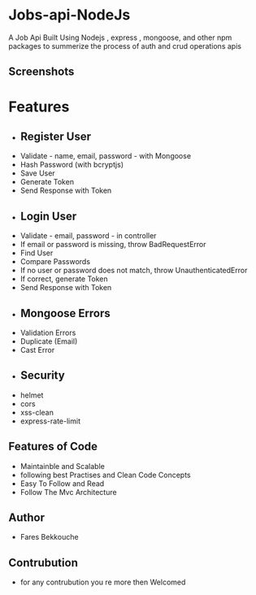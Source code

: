 # Jobs-api-NodeJs
 A Job Api Built Using Nodejs , express , mongoose, and other npm packages to summerize the process of auth and crud operations apis
 
## Screenshots 
 
# Features 
- ## Register User
- Validate - name, email, password - with Mongoose
- Hash Password (with bcryptjs)
- Save User
- Generate Token
- Send Response with Token
- ## Login User
- Validate - email, password - in controller
- If email or password is missing, throw BadRequestError
- Find User
- Compare Passwords
- If no user or password does not match, throw UnauthenticatedError
- If correct, generate Token
- Send Response with Token
- ## Mongoose Errors
- Validation Errors
- Duplicate (Email)
- Cast Error
- ## Security
- helmet
- cors
- xss-clean
- express-rate-limit

## Features of Code
- Maintainble and Scalable
- following best Practises and Clean Code Concepts
- Easy To Follow and Read
- Follow The Mvc Architecture
## Author
- Fares Bekkouche
## Contrubution
- for any contrubution you re more then Welcomed


